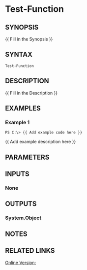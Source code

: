 ﻿---
external help file: WozTools-help.xml
Module Name: WozTools
online version: https://github.com/Woznet/WozTools/blob/main/docs/Test-Function.md
schema: 2.0.0
---

# Test-Function

## SYNOPSIS
{{ Fill in the Synopsis }}

## SYNTAX

```
Test-Function
```

## DESCRIPTION
{{ Fill in the Description }}

## EXAMPLES

### Example 1
```
PS C:\> {{ Add example code here }}
```

{{ Add example description here }}

## PARAMETERS

## INPUTS

### None
## OUTPUTS

### System.Object
## NOTES

## RELATED LINKS

[Online Version:](https://github.com/jasoth/Utility.PS)

